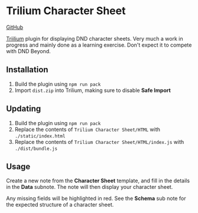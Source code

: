 # Trilium Character Sheet

[GitHub](https://github.com/kieranknowles1/trilium-character-sheet)

[Triilium](https://github.com/TriliumNext/Notes/) plugin for displaying DND
character sheets. Very much a work in progress and mainly done as a learning
exercise. Don't expect it to compete with DND Beyond.

## Installation

1. Build the plugin using `npm run pack`
2. Import `dist.zip` into Trilium, making sure to disable **Safe Import**

## Updating

1. Build the plugin using `npm run pack`
2. Replace the contents of `Trilium Character Sheet/HTML` with
   `./static/index.html`
3. Replace the contents of `Trilium Character Sheet/HTML/index.js` with
   `./dist/bundle.js`

## Usage

Create a new note from the **Character Sheet** template, and fill in the details
in the **Data** subnote. The note will then display your character sheet.

Any missing fields will be highlighted in red. See the **Schema** sub note for
the expected structure of a character sheet.
